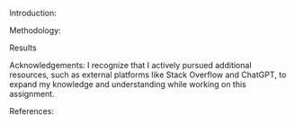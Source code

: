 Introduction: 


Methodology:

Results


Acknowledgements: I recognize that I actively pursued additional resources, such as external platforms like Stack Overflow and ChatGPT, to expand my knowledge and understanding while working on this assignment.


References:
